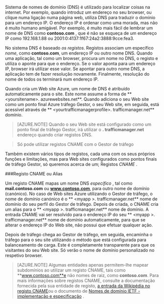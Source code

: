 Sistema de nomes de domínio (DNS) é utilizado para localizar coisas na internet. Por exemplo, quando introduz um endereço no seu browser, ou clique numa ligação numa página web, utiliza DNS para traduzir o domínio para um endereço IP. O endereço IP é ordenar como uma morada, mas não é muito humano amigável. Por exemplo, é muito mais fácil de lembrar um nome de DNS como **contoso.com** , que é não se esqueça de um endereço IP como 192.168.1.88 ou 2001:0:4137:1f67:24a2:3888:9cce:fea3.

No sistema DNS é baseado *os registos*. Registos associam um específico *nome*, como **contoso.com**, um endereço IP ou outro nome DNS. Quando uma aplicação, tal como um browser, procura um nome no DNS, o registo e utiliza o aponte para que o endereço. Se o valor aponta para um endereço IP, browser irá utilizar esse valor. Se apontar para outro nome DNS, a aplicação tem de fazer resolução novamente. Finalmente, resolução do nome de todos os terminará num endereço IP.

Quando cria um Web site Azure, um nome de DNS é atribuído automaticamente para o site. Este nome assume a forma de ** &lt;yoursitename&gt;. azurewebsites.net**. Quando adiciona o seu Web site como um ponto final Azure tráfego Gestor, o seu Web site, em seguida, está acessível através de ** &lt;yourtrafficmanagerprofile&gt;. trafficmanager.net** domínio.

> [AZURE.NOTE] Quando o seu Web site está configurado como um ponto final de tráfego Gestor, irá utilizar o **. trafficmanager.net** endereço quando criar registos DNS.

> Só pode utilizar registos CNAME com o Gestor de tráfego

Também existem vários tipos de registos, cada uma com os seus próprios funções e limitações, mas para Web sites configurados como pontos finais de tráfego Gestor, só queremos acerca de um; Registos *CNAME* .

###<a name="cname-or-alias-record"></a>Registo CNAME ou Alias

Um registo CNAME mapas um nome DNS *específico* , tal como **mail.contoso.com** ou **www.contoso.com**, para outro nome de domínio (canónico). No caso de Web sites Azure utilizando o Gestor de tráfego, o nome de domínio canónico é o ** &lt;myapp >. trafficmanager.net** nome de domínio do seu perfil do Gestor de tráfego. Depois de criada, o CNAME cria um alias para o ** &lt;myapp >. trafficmanager.net** nome de domínio. A entrada CNAME vai ser resolvido para o endereço IP do seu ** &lt;myapp >. trafficmanager.net** nome de domínio automaticamente, para que se alterar o endereço IP do Web site, não possui que efetuar qualquer ação.

Depois de tráfego chega ao Gestor de tráfego, em seguida, encaminha o tráfego para o seu site utilizando o método que está configurada para balanceamento de carga. Este é completamente transparente para que os visitantes do seu Web site. Só verão o nome de domínio personalizado no respetivo browser.

> [AZURE.NOTE] Algumas entidades apenas permitem-lhe mapear subdomínios ao utilizar um registo CNAME, tais como **www.contoso.com**e não nomes de raiz, como **contoso.com**. Para mais informações sobre registos CNAME, consulte a documentação fornecida pela sua entidade de registo, <a href="http://en.wikipedia.org/wiki/CNAME_record">a entrada da Wikipédia no registo CNAME</a>ou o documento de <a href="http://tools.ietf.org/html/rfc1035">Nomes de domínio IETF - implementação e especificação</a> .

